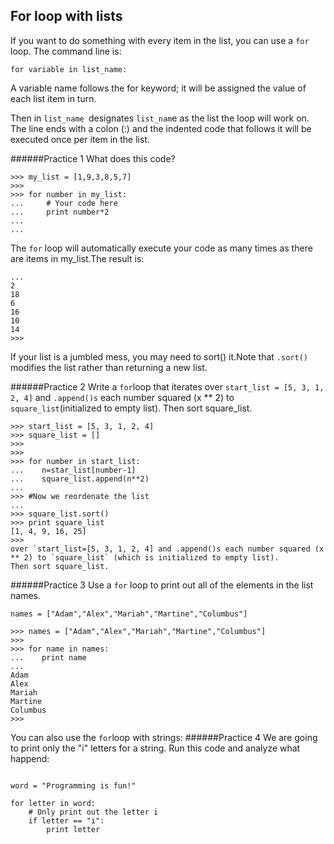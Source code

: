 ## For loop with lists


If you want to do something with every item in the list, you can use a `for` loop. The command line is:
```
for variable in list_name:
```
A variable name follows the for keyword; it will be assigned the value of each list item in turn.

Then in `list_name `designates `list_nam`e as the list the loop will work on. The line ends with a colon (:) and the indented code that follows it will be executed once per item in the list.

######Practice 1
What does this code?
```
>>> my_list = [1,9,3,8,5,7]
>>>
>>> for number in my_list:
...     # Your code here
...     print number*2
...
...
```
The `for` loop will automatically execute your code as many times as there are items in my_list.The result is:
```
...
2
18
6
16
10
14
>>>
```

If your list is a jumbled mess, you may need to sort() it.Note that `.sort()` modifies the list rather than returning a new list.

######Practice 2
Write a `for`loop that iterates over `start_list = [5, 3, 1, 2, 4]` and `.append()s` each number squared (x ** 2) to `square_list`(initialized to empty list).
Then sort square_list.

```
>>> start_list = [5, 3, 1, 2, 4]
>>> square_list = []
>>>
>>>
>>> for number in start_list:
...    n=star_list[number-1]
...    square_list.append(n**2)
...
>>> #Now we reordenate the list
...
>>> square_list.sort()
>>> print square_list
[1, 4, 9, 16, 25]
>>>
over `start_list=[5, 3, 1, 2, 4] and .append()s each number squared (x ** 2) to `square_list` (which is initialized to empty list).
Then sort square_list.
```

######Practice 3
Use a `for` loop to print out all of the elements in the list names.
```
names = ["Adam","Alex","Mariah","Martine","Columbus"]
```
```
>>> names = ["Adam","Alex","Mariah","Martine","Columbus"]
>>>
>>> for name in names:
...    print name
...
Adam
Alex
Mariah
Martine
Columbus
>>>
```

You can also use the `for`loop with strings:
######Practice 4
We are going to print only the "i" letters for a string. Run this code and analyze what happend:

```

word = "Programming is fun!"

for letter in word:
    # Only print out the letter i
    if letter == "i":
        print letter
```
